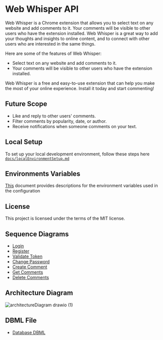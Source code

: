 # Web Whisper API

Web Whisper is a Chrome extension that allows you to select text on any website and add comments to it. Your comments will be visible to other users who have the extension installed.  Web Whisper is a great way to add your thoughts and insights to online content, and to connect with other users who are interested in the same things.

Here are some of the features of Web Whisper:

- Select text on any website and add comments to it.
- Your comments will be visible to other users who have the extension installed.

Web Whisper is a free and easy-to-use extension that can help you make the most of your online experience. Install it today and start commenting!

##  Future Scope
- Like and reply to other users' comments.
- Filter comments by popularity, date, or author.
- Receive notifications when someone comments on your text.

## Local Setup
To set up your local development environment, follow these steps here [`docs/localEnvironmentSetup.md`](docs/localEnvironmentSetup.md)

## Environments Variables
[This](docs/environmentVarsables.md) document provides descriptions for the environment variables used in the configuration

## License
This project is licensed under the terms of the MIT license.

## Sequence Diagrams 
- [Login](docs/login.mermaid)
- [Register](docs/register.mermaid)
- [Validate Token](docs/validateToken.mermaid)
- [Change Password](docs/changePassword.mermaid)
- [Create Comment](docs/createComment.mermaid)
- [Get Comments](docs/getComments.mermaid)
- [Delete Comments](docs/deleteComment.mermaid)

## Architecture Diagram
![architectureDiagram drawio (1)](https://github.com/rohitjha941/web-whisper-api/assets/33960527/8d1ab6dd-371c-4360-9dca-495f7732e2f9)


## DBML File
- [Database DBML](docs/database.dbml)
